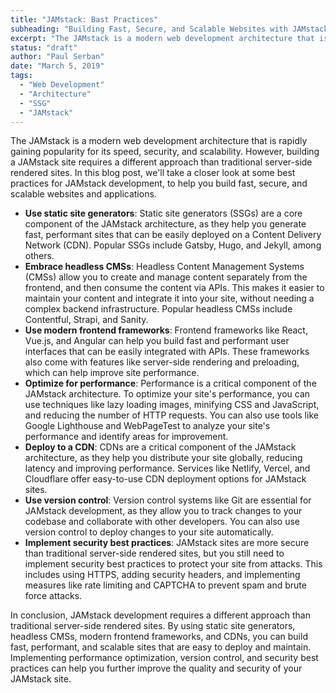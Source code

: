 ```yaml
---
title: "JAMstack: Bast Practices"
subheading: "Building Fast, Secure, and Scalable Websites with JAMstack Development"
excerpt: "The JAMstack is a modern web development architecture that is rapidly gaining popularity for its speed, security, and scalability. However, building a JAMstack site requires a different approach than traditional server-side rendered sites. In this blog post, we'll take a closer look at some best practices for JAMstack development, to help you build fast, secure, and scalable websites and applications."
status: "draft"
author: "Paul Serban"
date: "March 5, 2019"
tags:
  - "Web Development"
  - "Architecture"
  - "SSG"
  - "JAMstack"
---
```


The JAMstack is a modern web development architecture that is rapidly gaining popularity for its speed, security, and scalability. However, building a JAMstack site requires a different approach than traditional server-side rendered sites. In this blog post, we'll take a closer look at some best practices for JAMstack development, to help you build fast, secure, and scalable websites and applications.

- **Use static site generators**: Static site generators (SSGs) are a core component of the JAMstack architecture, as they help you generate fast, performant sites that can be easily deployed on a Content Delivery Network (CDN). Popular SSGs include Gatsby, Hugo, and Jekyll, among others.
- **Embrace headless CMSs**: Headless Content Management Systems (CMSs) allow you to create and manage content separately from the frontend, and then consume the content via APIs. This makes it easier to maintain your content and integrate it into your site, without needing a complex backend infrastructure. Popular headless CMSs include Contentful, Strapi, and Sanity.
- **Use modern frontend frameworks**: Frontend frameworks like React, Vue.js, and Angular can help you build fast and performant user interfaces that can be easily integrated with APIs. These frameworks also come with features like server-side rendering and preloading, which can help improve site performance.
- **Optimize for performance**: Performance is a critical component of the JAMstack architecture. To optimize your site's performance, you can use techniques like lazy loading images, minifying CSS and JavaScript, and reducing the number of HTTP requests. You can also use tools like Google Lighthouse and WebPageTest to analyze your site's performance and identify areas for improvement.
- **Deploy to a CDN**: CDNs are a critical component of the JAMstack architecture, as they help you distribute your site globally, reducing latency and improving performance. Services like Netlify, Vercel, and Cloudflare offer easy-to-use CDN deployment options for JAMstack sites.
- **Use version control**: Version control systems like Git are essential for JAMstack development, as they allow you to track changes to your codebase and collaborate with other developers. You can also use version control to deploy changes to your site automatically.
- **Implement security best practices**: JAMstack sites are more secure than traditional server-side rendered sites, but you still need to implement security best practices to protect your site from attacks. This includes using HTTPS, adding security headers, and implementing measures like rate limiting and CAPTCHA to prevent spam and brute force attacks.

In conclusion, JAMstack development requires a different approach than traditional server-side rendered sites. By using static site generators, headless CMSs, modern frontend frameworks, and CDNs, you can build fast, performant, and scalable sites that are easy to deploy and maintain. Implementing performance optimization, version control, and security best practices can help you further improve the quality and security of your JAMstack site.